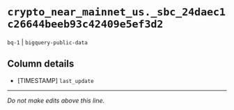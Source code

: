 # `crypto_near_mainnet_us._sbc_24daec1c26644beeb93c42409e5ef3d2`
`bq-1` | `bigquery-public-data`

## Column details
* [TIMESTAMP] `last_update`

-------------------------------------------------------------------------------
*Do not make edits above this line.*
